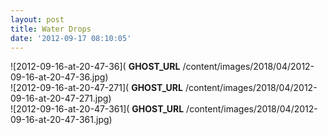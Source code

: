 ```yaml
---
layout: post
title: Water Drops
date: '2012-09-17 08:10:05'
---
```


![2012-09-16-at-20-47-36]( __GHOST_URL__ /content/images/2018/04/2012-09-16-at-20-47-36.jpg)  
 ![2012-09-16-at-20-47-271]( __GHOST_URL__ /content/images/2018/04/2012-09-16-at-20-47-271.jpg)  
 ![2012-09-16-at-20-47-361]( __GHOST_URL__ /content/images/2018/04/2012-09-16-at-20-47-361.jpg)

<!--kg-card-end: markdown-->